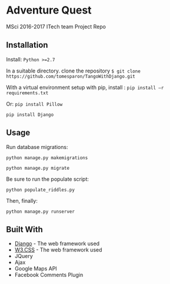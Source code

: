 # Adventure Quest
MSci 2016-2017 ITech team Project Repo

## Installation
Install:
`Python >=2.7`

In a suitable directory. clone the repository
`$ git clone https://github.com/tomesparon/TangoWithDjango.git`

With a virtual environment setup with pip, install :
`pip install –r requirements.txt`

Or:
`pip install Pillow`

`pip install Django`


## Usage

Run database migrations:

``python manage.py makemigrations``

``python manage.py migrate``

Be sure to run the populate script:

``python populate_riddles.py``

Then, finally:

``python manage.py runserver``

## Built With
* [Django](https://docs.djangoproject.com/en/1.10/) - The web framework used
* [W3.CSS](https://docs.djangoproject.com/en/1.10/) - The web framework used
* JQuery
* Ajax
* Google Maps API
* Facebook Comments Plugin


